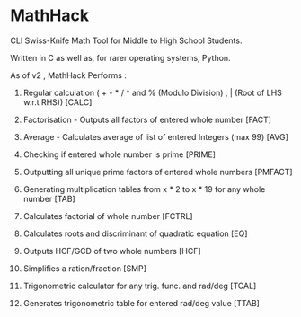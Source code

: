 # MathHack
CLI Swiss-Knife Math Tool for Middle to High School Students.

Written in C as well as, for rarer operating systems, Python.

As of v2 , MathHack Performs :

1) Regular calculation ( + - * / ^ and % (Modulo Division) , | (Root of LHS w.r.t RHS)) [CALC]

2) Factorisation - Outputs all factors of entered whole number [FACT]

3) Average - Calculates average of list of entered Integers (max 99) [AVG]

4) Checking if entered whole number is prime [PRIME]

5) Outputting all unique prime factors of entered whole numbers [PMFACT]

6) Generating multiplication tables from x * 2 to x * 19 for any whole number [TAB]

7) Calculates factorial of  whole number [FCTRL]

8) Calculates roots and discriminant of quadratic equation [EQ]

9) Outputs HCF/GCD of two whole numbers [HCF]

10) Simplifies a ration/fraction [SMP]

11) Trigonometric calculator for any trig. func. and rad/deg [TCAL]

12) Generates trigonometric table for entered rad/deg value [TTAB]
